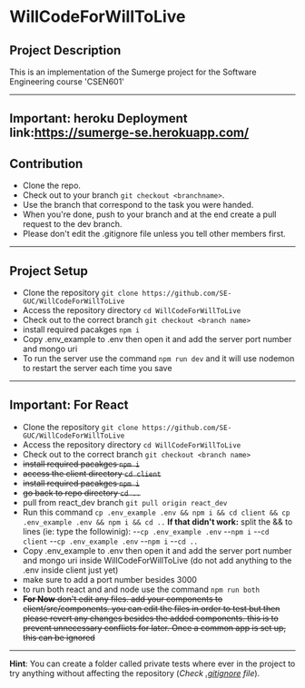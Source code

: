 # WillCodeForWillToLive
## Project Description

This is an implementation of the Sumerge project for the Software Engineering course 'CSEN601'

-----
## Important: heroku Deployment link:https://sumerge-se.herokuapp.com/
## Contribution
- Clone the repo.
- Check out to your branch ```git checkout <branchname>```.
- Use the branch that correspond to the task you were handed.
- When you're done, push to your branch and at the end create a pull request to the dev branch.
- Please don't edit the .gitignore file unless you tell other members first.
----
## Project Setup
- Clone the repository ```git clone https://github.com/SE-GUC/WillCodeForWillToLive```
- Access the repository directory ```cd WillCodeForWillToLive```
- Check out to the correct branch ```git checkout <branch name>```
- install required pacakges ```npm i```
- Copy .env_example to .env then open it and add the server port number and mongo uri
- To run the server use the command ```npm run dev``` and it will use nodemon to restart the server each time you save
----
## Important: For React
- Clone the repository ```git clone https://github.com/SE-GUC/WillCodeForWillToLive```
- Access the repository directory ```cd WillCodeForWillToLive```
- Check out to the correct branch ```git checkout <branch name>```
- ~~install required pacakges ```npm i```~~
- ~~access the client directory ```cd client```~~
- ~~install required pacakges ```npm i```~~
- ~~go back to repo directory ```cd ..```~~
- pull from react_dev branch ```git pull origin react_dev```
- Run this command ```cp .env_example .env && npm i && cd client && cp .env_example .env && npm i && cd ..``` **If that didn't work:** split the && to lines (ie: type the followinig):
--```cp .env_example .env```
--```npm i```
--```cd client```
--```cp .env_example .env```
--```npm i```
--```cd ..```
- Copy .env_example to .env then open it and add the server port number and mongo uri inside WillCodeForWillToLive (do not add anything to the .env inside client just yet)
- make sure to add a port number besides 3000
- to run both react and and node use the command ```npm run both```
- ~~**For Now** don't edit any files. add your components to client/src/components. you can edit the files in order to test but then please revert any changes besides the added components. this is to prevent unnecessary conflicts for later. Once a common app is set up, this can be ignored~~
----
 **Hint**: You can create a folder called private tests where ever in the project to try anything without affecting the repository (*Check [.gitignore](https://github.com/SE-GUC/WillCodeForWillToLive/blob/master/.gitignore) file*).
